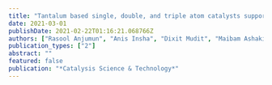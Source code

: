 ```yaml
---
title: "Tantalum based single, double, and triple atom catalysts supported on gC2 N monolayer for effective nitrogen reduction reaction: a comparative DFT investigation"
date: 2021-03-01
publishDate: 2021-02-22T01:16:21.068766Z
authors: ["Rasool Anjumun", "Anis Insha", "Dixit Mudit", "Maibam Ashakiran", "Hassan Afshana", "Krishnamurty Sailaja", "Dar, Manzoor Ahmad"]
publication_types: ["2"]
abstract: ""
featured: false
publication: "*Catalysis Science & Technology*"
---
```


